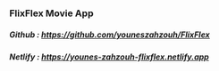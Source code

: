 ### FlixFlex Movie App



##### Github : https://github.com/youneszahzouh/FlixFlex 
##### Netlify : https://younes-zahzouh-flixflex.netlify.app

